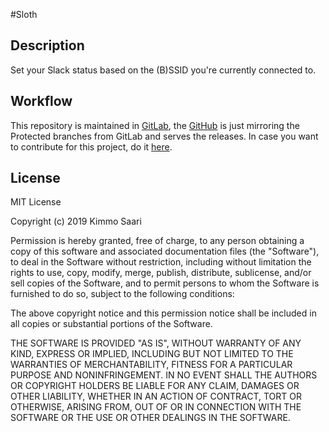 #Sloth

## Description

Set your Slack status based on the (B)SSID you're currently connected to.

## Workflow

This repository is maintained in [GitLab](https://gitlab.com/kirbo/sloth), the [GitHub](https://github.com/kirbo/sloth)
is just mirroring the Protected branches from GitLab and serves the releases.
In case you want to contribute for this project, do it [here](https://gitlab.com/kirbo/sloth).


## License

MIT License

Copyright (c) 2019 Kimmo Saari

Permission is hereby granted, free of charge, to any person obtaining a copy
of this software and associated documentation files (the "Software"), to deal
in the Software without restriction, including without limitation the rights
to use, copy, modify, merge, publish, distribute, sublicense, and/or sell
copies of the Software, and to permit persons to whom the Software is
furnished to do so, subject to the following conditions:

The above copyright notice and this permission notice shall be included in all
copies or substantial portions of the Software.

THE SOFTWARE IS PROVIDED "AS IS", WITHOUT WARRANTY OF ANY KIND, EXPRESS OR
IMPLIED, INCLUDING BUT NOT LIMITED TO THE WARRANTIES OF MERCHANTABILITY,
FITNESS FOR A PARTICULAR PURPOSE AND NONINFRINGEMENT. IN NO EVENT SHALL THE
AUTHORS OR COPYRIGHT HOLDERS BE LIABLE FOR ANY CLAIM, DAMAGES OR OTHER
LIABILITY, WHETHER IN AN ACTION OF CONTRACT, TORT OR OTHERWISE, ARISING FROM,
OUT OF OR IN CONNECTION WITH THE SOFTWARE OR THE USE OR OTHER DEALINGS IN THE
SOFTWARE.
